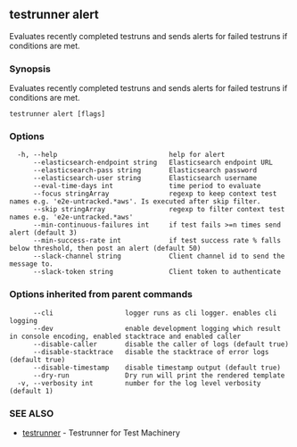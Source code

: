 ## testrunner alert

Evaluates recently completed testruns and sends alerts for failed  testruns if conditions are met.

### Synopsis

Evaluates recently completed testruns and sends alerts for failed  testruns if conditions are met.

```
testrunner alert [flags]
```

### Options

```
  -h, --help                            help for alert
      --elasticsearch-endpoint string   Elasticsearch endpoint URL
      --elasticsearch-pass string       Elasticsearch password
      --elasticsearch-user string       Elasticsearch username
      --eval-time-days int              time period to evaluate
      --focus stringArray               regexp to keep context test names e.g. 'e2e-untracked.*aws'. Is executed after skip filter.
      --skip stringArray                regexp to filter context test names e.g. 'e2e-untracked.*aws'
      --min-continuous-failures int     if test fails >=n times send alert (default 3)
      --min-success-rate int            if test success rate % falls below threshold, then post an alert (default 50)
      --slack-channel string            Client channel id to send the message to.
      --slack-token string              Client token to authenticate
```

### Options inherited from parent commands

```
      --cli                  logger runs as cli logger. enables cli logging
      --dev                  enable development logging which result in console encoding, enabled stacktrace and enabled caller
      --disable-caller       disable the caller of logs (default true)
      --disable-stacktrace   disable the stacktrace of error logs (default true)
      --disable-timestamp    disable timestamp output (default true)
      --dry-run              Dry run will print the rendered template
  -v, --verbosity int        number for the log level verbosity (default 1)
```

### SEE ALSO

* [testrunner](testrunner.md)	 - Testrunner for Test Machinery

